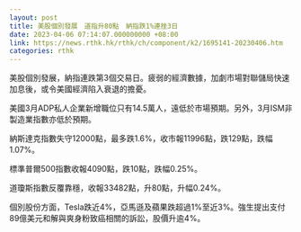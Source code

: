 ```yaml
---
layout: post
title: 美股個別發展　道指升80點　納指跌1%連挫3日
date: 2023-04-06 07:14:07.000000000 +08:00
link: https://news.rthk.hk/rthk/ch/component/k2/1695141-20230406.htm
categories: rthk
---
```


美股個別發展，納指連跌第3個交易日。疲弱的經濟數據，加劇市場對聯儲局快速加息後，或令美國經濟陷入衰退的擔憂。

美國3月ADP私人企業新增職位只有14.5萬人，遠低於市場預期。另外，3月ISM非製造業指數亦低於預期。

納斯達克指數失守12000點，最多跌1.6%，收市報11996點，跌129點，跌幅1.07%。

標準普爾500指數收報4090點，跌10點，跌幅0.25%。

道瓊斯指數反覆靠穩，收報33482點，升80點，升幅0.24%。

個別股份方面，Tesla跌近4%，亞馬遜及蘋果跌超過1%至近3%。強生提出支付89億美元和解與爽身粉致癌相關的訴訟，股價升逾4%。
